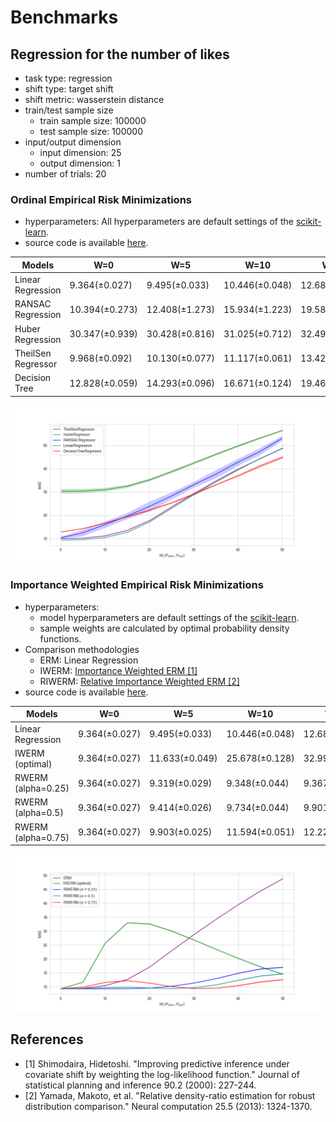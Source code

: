 # Benchmarks

## Regression for the number of likes

* task type: regression
* shift type: target shift
* shift metric: wasserstein distance
* train/test sample size
  * train sample size: 100000
  * test sample size: 100000
* input/output dimension
  * input dimension: 25
  * output dimension: 1
* number of trials: 20

### Ordinal Empirical Risk Minimizations

* hyperparameters: All hyperparameters are default settings of the [scikit-learn](https://scikit-learn.org/stable/index.html).
* source code is available [here](numlikes_tabular.py).

| Models            | W=0            | W=5            | W=10           | W=15           | W=20           | W=25           | W=30            | W=35           | W=40           | W=45           | W=50           |
|-------------------|----------------|----------------|----------------|----------------|----------------|----------------|----------------|----------------|----------------|----------------|----------------|
| Linear Regression | 9.364(±0.027)  | 9.495(±0.033)  | 10.446(±0.048) | 12.689(±0.053) | 17.101(±0.060) | 23.016(±0.056) | 28.800(±0.058) | 34.292(±0.047) | 39.564(±0.050) | 44.462(±0.050) | 48.844(±0.056) |
| RANSAC Regression | 10.394(±0.273) | 12.408(±1.273) | 15.934(±1.223) | 19.586(±1.161) | 23.700(±1.958) | 28.212(±1.398) | 33.012(±1.076) | 37.573(±1.600) | 42.726(±1.334) | 47.380(±1.358) | 53.038(±0.890) |
| Huber Regression  | 30.347(±0.939) | 30.428(±0.816) | 31.025(±0.712) | 32.496(±0.598) | 35.211(±0.475) | 38.747(±0.463) | 42.474(±0.391) | 46.224(±0.396) | 49.836(±0.302) | 53.244(±0.268) | 56.524(±0.221) |
| TheilSen Regressor| 9.968(±0.092)  | 10.130(±0.077) | 11.117(±0.061) | 13.423(±0.087) | 17.779(±0.074) | 23.499(±0.111) | 29.136(±0.122) | 34.476(±0.106) | 39.661(±0.102) | 44.465(±0.105) | 48.838(±0.102) |
| Decision Tree     | 12.828(±0.059) | 14.293(±0.096) | 16.671(±0.124) | 19.462(±0.197) | 22.182(±0.305) | 25.387(±0.251) | 29.131(±1.396) | 33.152(±0.396) | 37.046(±0.166) | 41.240(±0.325) | 44.959(±0.498) |

![](../assets/benchmarks/numlikes_regression.png)

### Importance Weighted Empirical Risk Minimizations
* hyperparameters:
  * model hyperparameters are default settings of the [scikit-learn](https://scikit-learn.org/stable/index.html).
  * sample weights are calculated by optimal probability density functions.
* Comparison methodologies
  * ERM: Linear Regression
  * IWERM: [Importance Weighted ERM [1]](https://www.sciencedirect.com/science/article/pii/S0378375800001154?casa_token=FNmKLAni55IAAAAA:5mrfwarhzqhRTZ6j9Ny20vSTaSU1nnK3lVSOYlWjCJm8oZXBqKdOTYarDtQDkJlTgrqrf1bXcf2V)
  * RIWERM: [Relative Importance Weighted ERM [2]](https://ieeexplore.ieee.org/abstract/document/6797650)
* source code is available [here](numlikes_tabular_iwerm.py).

| Models            | W=0            | W=5            | W=10           | W=15           | W=20           | W=25           | W=30            | W=35           | W=40           | W=45           | W=50           |
|-------------------|----------------|----------------|----------------|----------------|----------------|----------------|----------------|----------------|----------------|----------------|----------------|
| Linear Regression | 9.364(±0.027)  | 9.495(±0.033)  | 10.446(±0.048) | 12.689(±0.053) | 17.101(±0.060) | 23.016(±0.056) | 28.800(±0.058) | 34.292(±0.047) | 39.564(±0.050) | 44.462(±0.050) | 48.844(±0.056) |
| IWERM (optimal) | 9.364(±0.027)  | 11.633(±0.049)  | 25.678(±0.128) | 32.993(±0.123) | 32.589(±0.121) | 30.022(±0.117) | 26.834(±0.119) | 23.478(±0.091) | 20.197(±0.103) | 17.166(±0.141) | 14.528(±0.106) |
| RWERM (alpha=0.25) | 9.364(±0.027)  | 9.319(±0.029)  | 9.348(±0.044) | 9.367(±0.040) | 9.539(±0.035) | 10.237(±0.050) | 11.378(±0.048) |12.967(±0.055) | 14.895(±0.097) | 16.428(±0.141) | 17.007(±0.147) |
| RWERM (alpha=0.5) | 9.364(±0.027)  | 9.414(±0.026)  | 9.734(±0.044) | 9.901(±0.044) | 9.573(±0.035) | 9.338(±0.040) | 9.690(±0.041) |10.722(±0.054) | 12.378(±0.106) | 13.923(±0.154) | 14.685(±0.153) |
| RWERM (alpha=0.75) | 9.364(±0.027)  | 9.903(±0.025)  | 11.594(±0.051) | 12.222(±0.061) | 11.355(±0.053) | 10.086(±0.040) | 9.397(±0.038) |9.493(±0.042) | 10.465(±0.095) | 11.765(±0.146) | 12.607(±0.143) |

![](../assets/benchmarks/numlikes_regression_iwerm.png)

## References
- [1] Shimodaira, Hidetoshi. "Improving predictive inference under covariate shift by weighting the log-likelihood function." Journal of statistical planning and inference 90.2 (2000): 227-244.
- [2] Yamada, Makoto, et al. "Relative density-ratio estimation for robust distribution comparison." Neural computation 25.5 (2013): 1324-1370.

